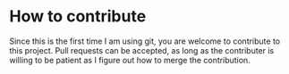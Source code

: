# How to contribute

Since this is the first time I am using git, you are welcome to contribute to this project.  Pull requests can be accepted, as long as the contributer is willing to be patient as I figure out how to merge the contribution.